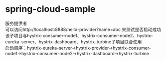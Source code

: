 # spring-cloud-sample

服务提供者<br>
可以访问http://localhost:8888/hello-provider?name=abc 来测试是否启动成功
该子项目与hystrix-consumer-node1、hystrix-consumer-node2、hystrix-eureka-server、hystrix-dashboard、hystrix-turbine子项目联合使用<br/>
启动顺序：hystrix-eureka-server->hystrix-provider->hystrix-consumer-node1->hystrix-consumer-node2->hystrix-dashboard->hystrix-turbine<br/>